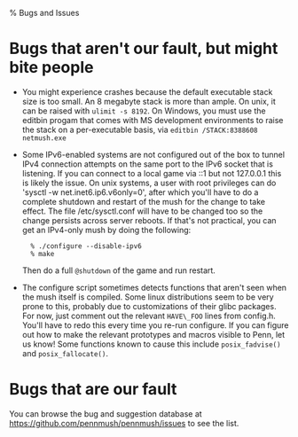 % Bugs and Issues

Bugs that aren't our fault, but might bite people
=================================================

* You might experience crashes because the default executable stack
  size is too small. An 8 megabyte stack is more than ample. On unix,
  it can be raised with `ulimit -s 8192`. On Windows, you must use the
  editbin progam that comes with MS development environments to raise
  the stack on a per-executable basis, via `editbin /STACK:8388608
  netmush.exe`

* Some IPv6-enabled systems are not configured out of the box to
  tunnel IPv4 connection attempts on the same port to the IPv6 socket
  that is listening. If you can connect to a local game via ::1 but
  not 127.0.0.1 this is likely the issue. On unix systems, a user with
  root privileges can do 'sysctl -w net.inet6.ip6.v6only=0', after
  which you'll have to do a complete shutdown and restart of the mush
  for the change to take effect. The file /etc/sysctl.conf will have
  to be changed too so the change persists across server reboots.
  If that's not practical, you can get an IPv4-only mush by doing
  the following:
  
        % ./configure --disable-ipv6
        % make
   
  Then do a full `@shutdown` of the game and run restart.

* The configure script sometimes detects functions that aren't seen
  when the mush itself is compiled. Some linux distributions seem to
  be very prone to this, probably due to customizations of their glibc
  packages. For now, just comment out the relevant `HAVE\_FOO` lines from
  config.h. You'll have to redo this every time you re-run
  configure. If you can figure out how to make the relevant prototypes
  and macros visible to Penn, let us know! Some functions known to
  cause this include `posix_fadvise()` and `posix_fallocate()`.

Bugs that are our fault
=======================

You can browse the bug and suggestion database at
<https://github.com/pennmush/pennmush/issues> to see the list.

